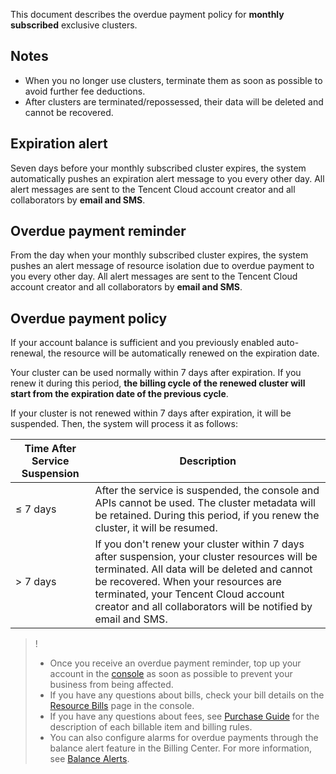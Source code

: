 This document describes the overdue payment policy for **monthly subscribed** exclusive clusters.

## Notes

- When you no longer use clusters, terminate them as soon as possible to avoid further fee deductions.
- After clusters are terminated/repossessed, their data will be deleted and cannot be recovered.

  

## Expiration alert

Seven days before your monthly subscribed cluster expires, the system automatically pushes an expiration alert message to you every other day. All alert messages are sent to the Tencent Cloud account creator and all collaborators by **email and SMS**.

## Overdue payment reminder

From the day when your monthly subscribed cluster expires, the system pushes an alert message of resource isolation due to overdue payment to you every other day. All alert messages are sent to the Tencent Cloud account creator and all collaborators by **email and SMS**.

## Overdue payment policy

If your account balance is sufficient and you previously enabled auto-renewal, the resource will be automatically renewed on the expiration date.

Your cluster can be used normally within 7 days after expiration. If you renew it during this period, **the billing cycle of the renewed cluster will start from the expiration date of the previous cycle**.

If your cluster is not renewed within 7 days after expiration, it will be suspended. Then, the system will process it as follows:

| Time After Service Suspension | Description                                                         |
| ---------------- | ------------------------------------------------------------ |
| ≤ 7 days | After the service is suspended, the console and APIs cannot be used. The cluster metadata will be retained. During this period, if you renew the cluster, it will be resumed. |
| > 7 days | If you don't renew your cluster within 7 days after suspension, your cluster resources will be terminated. All data will be deleted and cannot be recovered. When your resources are terminated, your Tencent Cloud account creator and all collaborators will be notified by email and SMS. |

> !
>
> - Once you receive an overdue payment reminder, top up your account in the [console](https://console.cloud.tencent.com/account/recharge) as soon as possible to prevent your business from being affected.
> - If you have any questions about bills, check your bill details on the [Resource Bills](https://console.cloud.tencent.com/account/resources) page in the console.
> - If you have any questions about fees, see [Purchase Guide](https://www.tencentcloud.com/document/product/1112/43067) for the description of each billable item and billing rules.
> - You can also configure alarms for overdue payments through the balance alert feature in the Billing Center. For more information, see [Balance Alerts](https://intl.cloud.tencent.com/document/product/555/9942).

